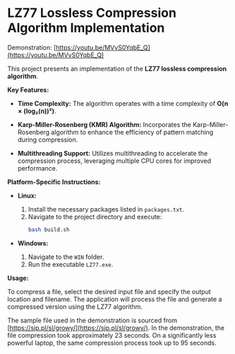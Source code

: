 # **LZ77 Lossless Compression Algorithm Implementation**

Demonstration: [https://youtu.be/MVvS0YqbE_Q](https://youtu.be/MVvS0YqbE_Q)

This project presents an implementation of the **LZ77 lossless compression algorithm**.

**Key Features:**

- **Time Complexity:** The algorithm operates with a time complexity of **O(n × (log₂(n))²)**.

- **Karp-Miller-Rosenberg (KMR) Algorithm:** Incorporates the Karp-Miller-Rosenberg algorithm to enhance the efficiency of pattern matching during compression.

- **Multithreading Support:** Utilizes multithreading to accelerate the compression process, leveraging multiple CPU cores for improved performance.

**Platform-Specific Instructions:**

- **Linux:**
  1. Install the necessary packages listed in `packages.txt`.
  2. Navigate to the project directory and execute:
     ```bash
     bash build.sh
     ```

- **Windows:**
  1. Navigate to the `WIN` folder.
  2. Run the executable `LZ77.exe`.

**Usage:**

To compress a file, select the desired input file and specify the output location and filename. The application will process the file and generate a compressed version using the LZ77 algorithm.





The sample file used in the demonstration is sourced from [https://sjp.pl/sl/growy/](https://sjp.pl/sl/growy/).
In the demonstration, the file compression took approximately 23 seconds. On a significantly less powerful laptop, the same compression process took up to 95 seconds.
